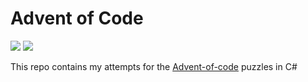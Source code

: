 # Advent of Code

![](https://img.shields.io/badge/day%20📅-2-blue)
![](https://img.shields.io/badge/stars%20⭐-4-yellow)

This repo contains my attempts for the [Advent-of-code](https://adventofcode.com) puzzles in C#
